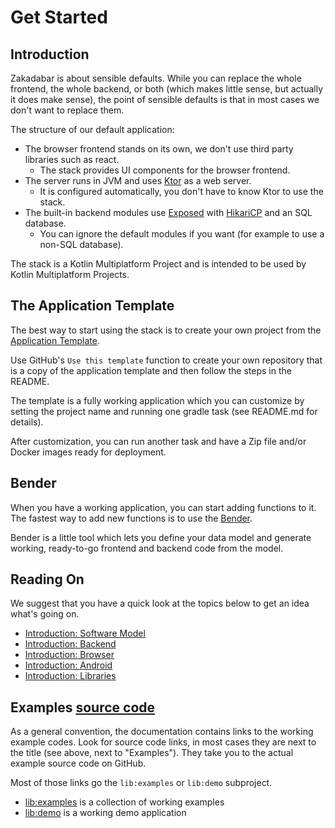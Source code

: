 # Get Started

## Introduction

Zakadabar is about sensible defaults. While you can replace the whole frontend, the whole backend,
or both (which makes little sense, but actually it does make sense), the point of sensible defaults 
is that in most cases we don't want to replace them.

The structure of our default application:

* The browser frontend stands on its own, we don't use third party libraries such as react.
    * The stack provides UI components for the browser frontend.
* The server runs in JVM and uses [Ktor](https://ktor.io) as a web server.
    * It is configured automatically, you don't have to know Ktor to use the stack.
* The built-in backend modules use [Exposed](https://github.com/JetBrains/Exposed)
  with [HikariCP](https://github.com/brettwooldridge/HikariCP) and an SQL database.
    * You can ignore the default modules if you want (for example to use a non-SQL database).

The stack is a Kotlin Multiplatform Project and is intended to be used by Kotlin Multiplatform Projects.

## The Application Template

The best way to start using the stack is to create your own project from
the [Application Template](https://github.com/spxbhuhb/zakadabar-application-template).

Use GitHub's `Use this template` function to create your own repository that is a copy
of the application template and then follow the steps in the README.

The template is a fully working application which you can customize by setting the project name and running one gradle
task (see README.md for details).

After customization, you can run another task and have a Zip file and/or Docker images ready for deployment.

## Bender

When you have a working application, you can start adding functions to it. The fastest way
to add new functions is to use the [Bender](./guides/tools/Bender.md).

Bender is a little tool which lets you define your data model and generate working, ready-to-go
frontend and backend code from the model.

## Reading On

We suggest that you have a quick look at the topics below to get an idea what's going on.

- [Introduction: Software Model](./guides/Introduction.md)
- [Introduction: Backend](./guides/backend/Introduction.md)  
- [Introduction: Browser](./guides/browser/Introduction.md)
- [Introduction: Android](./guides/android/Introduction.md)
- [Introduction: Libraries](./guides/libraries/Introduction.md)

## Examples [source code](https://github.com/spxbhuhb/zakadabar-stack/tree/master/lib/examples/src)

As a general convention, the documentation contains links to the working example codes.
Look for source code links, in most cases they are next to the title (see above, next to "Examples"). 
They take you to the actual example source code on GitHub.

Most of those links go the `lib:examples` or `lib:demo` subproject.

- [lib:examples](https://github.com/spxbhuhb/zakadabar-stack/tree/master/lib/examples) is a collection of working examples
- [lib:demo](https://github.com/spxbhuhb/zakadabar-stack/tree/master/lib/demo) is a working demo application